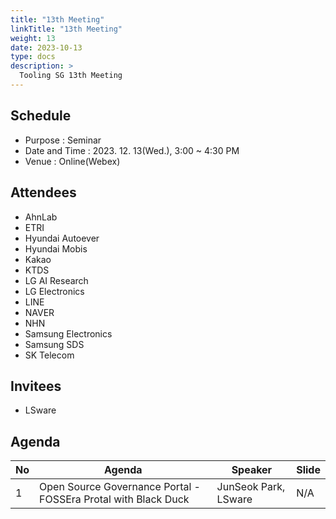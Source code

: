```yaml
---
title: "13th Meeting"
linkTitle: "13th Meeting"
weight: 13
date: 2023-10-13
type: docs
description: >
  Tooling SG 13th Meeting
---
```


## Schedule

* Purpose : Seminar
* Date and Time : 2023. 12. 13(Wed.), 3:00 ~ 4:30 PM
* Venue : Online(Webex)

## Attendees
* AhnLab
* ETRI
* Hyundai Autoever
* Hyundai Mobis
* Kakao
* KTDS
* LG AI Research
* LG Electronics
* LINE
* NAVER
* NHN
* Samsung Electronics
* Samsung SDS
* SK Telecom

## Invitees
* LSware

## Agenda
| No | Agenda           | Speaker | Slide |
|----|-----------------|------|------|
| 1  | Open Source Governance Portal - FOSSEra Protal with Black Duck | JunSeok Park, LSware | N/A |